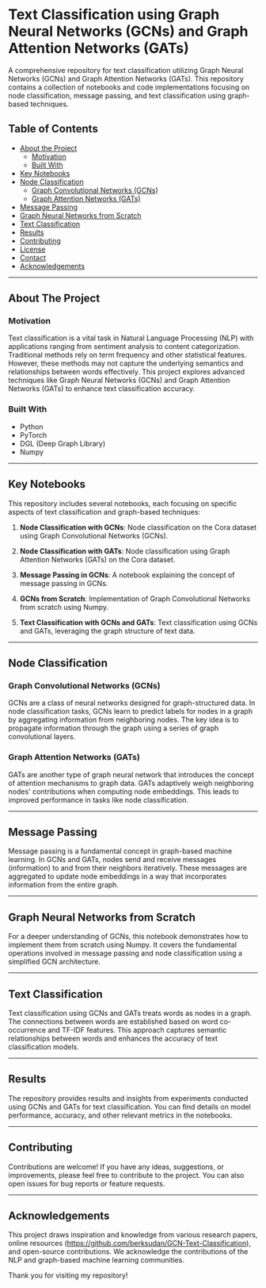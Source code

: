 # Text Classification using Graph Neural Networks (GCNs) and Graph Attention Networks (GATs)

A comprehensive repository for text classification utilizing Graph Neural Networks (GCNs) and Graph Attention Networks (GATs). This repository contains a collection of notebooks and code implementations focusing on node classification, message passing, and text classification using graph-based techniques.
## Table of Contents

- [About the Project](#about-the-project)
  - [Motivation](#motivation)
  - [Built With](#built-with)
- [Key Notebooks](#key-notebooks)
- [Node Classification](#node-classification)
  - [Graph Convolutional Networks (GCNs)](#graph-convolutional-networks-gcns)
  - [Graph Attention Networks (GATs)](#graph-attention-networks-gats)
- [Message Passing](#message-passing)
- [Graph Neural Networks from Scratch](#graph-neural-networks-from-scratch)
- [Text Classification](#text-classification)
- [Results](#results)
- [Contributing](#contributing)
- [License](#license)
- [Contact](#contact)
- [Acknowledgements](#acknowledgements)

---

## About The Project

### Motivation

Text classification is a vital task in Natural Language Processing (NLP) with applications ranging from sentiment analysis to content categorization. Traditional methods rely on term frequency and other statistical features. However, these methods may not capture the underlying semantics and relationships between words effectively. This project explores advanced techniques like Graph Neural Networks (GCNs) and Graph Attention Networks (GATs) to enhance text classification accuracy.

### Built With

- Python
- PyTorch
- DGL (Deep Graph Library)
- Numpy

---

## Key Notebooks

This repository includes several notebooks, each focusing on specific aspects of text classification and graph-based techniques:

1. **Node Classification with GCNs**: Node classification on the Cora dataset using Graph Convolutional Networks (GCNs).

2. **Node Classification with GATs**: Node classification using Graph Attention Networks (GATs) on the Cora dataset.

3. **Message Passing in GCNs**: A notebook explaining the concept of message passing in GCNs.

4. **GCNs from Scratch**: Implementation of Graph Convolutional Networks from scratch using Numpy.

5. **Text Classification with GCNs and GATs**: Text classification using GCNs and GATs, leveraging the graph structure of text data.

---

## Node Classification

### Graph Convolutional Networks (GCNs)

GCNs are a class of neural networks designed for graph-structured data. In node classification tasks, GCNs learn to predict labels for nodes in a graph by aggregating information from neighboring nodes. The key idea is to propagate information through the graph using a series of graph convolutional layers.

### Graph Attention Networks (GATs)

GATs are another type of graph neural network that introduces the concept of attention mechanisms to graph data. GATs adaptively weigh neighboring nodes' contributions when computing node embeddings. This leads to improved performance in tasks like node classification.

---

## Message Passing

Message passing is a fundamental concept in graph-based machine learning. In GCNs and GATs, nodes send and receive messages (information) to and from their neighbors iteratively. These messages are aggregated to update node embeddings in a way that incorporates information from the entire graph.

---

## Graph Neural Networks from Scratch

For a deeper understanding of GCNs, this notebook demonstrates how to implement them from scratch using Numpy. It covers the fundamental operations involved in message passing and node classification using a simplified GCN architecture.

---

## Text Classification

Text classification using GCNs and GATs treats words as nodes in a graph. The connections between words are established based on word co-occurrence and TF-IDF features. This approach captures semantic relationships between words and enhances the accuracy of text classification models.

---

## Results

The repository provides results and insights from experiments conducted using GCNs and GATs for text classification. You can find details on model performance, accuracy, and other relevant metrics in the notebooks.

---

## Contributing

Contributions are welcome! If you have any ideas, suggestions, or improvements, please feel free to contribute to the project. You can also open issues for bug reports or feature requests.

---

## Acknowledgements

This project draws inspiration and knowledge from various research papers, online resources (https://github.com/berksudan/GCN-Text-Classification), and open-source contributions. We acknowledge the contributions of the NLP and graph-based machine learning communities.

Thank you for visiting my repository!
